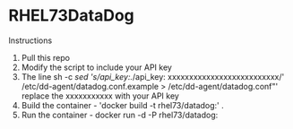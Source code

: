 # RHEL73DataDog
Instructions
1. Pull this repo 
2. Modify the script to include your API key
3. The line sh -c *sed 's/api_key:.*/api_key: xxxxxxxxxxxxxxxxxxxxxxxxxx/' /etc/dd-agent/datadog.conf.example > /etc/dd-agent/datadog.conf"' replace the xxxxxxxxxxx with your API key
4. Build the container - 'docker build -t rhel73/datadog:<tag>' .
5. Run the container - docker run -d -P rhel73/datadog:<tag>

